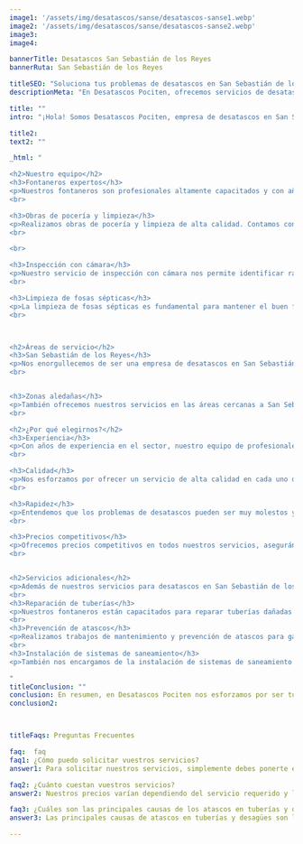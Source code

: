 ```yaml
---
image1: '/assets/img/desatascos/sanse/desatascos-sanse1.webp'
image2: '/assets/img/desatascos/sanse/desatascos-sanse2.webp'
image3:
image4:

bannerTitle: Desatascos San Sebastián de los Reyes
bannerRuta: San Sebastián de los Reyes

titleSEO: "Soluciona tus problemas de desatascos en San Sebastián de los Reyes | Desatascos Pociten"
descriptionMeta: "En Desatascos Pociten, ofrecemos servicios de desatascos en San Sebastián de los Reyes, incluyendo fontaneros, obras de pocería, inspección con cámara y limpieza de fosas sépticas. ¡Contáctanos hoy!"

title: ""
intro: "¡Hola! Somos Desatascos Pociten, empresa de desatascos en San Sebastián de los Reyes, y estamos encantados de presentarte nuestra amplia gama de servicios. Ya sea que necesites fontaneros, obras de pocería, inspección con cámara o limpieza de fosas sépticas, estamos aquí para ayudarte. A continuación, te contamos todo lo que necesitas saber sobre nuestra empresa y cómo podemos solucionar tus problemas de desatascos."

title2: 
text2: ""

_html: "

<h2>Nuestro equipo</h2>
<h3>Fontaneros expertos</h3>
<p>Nuestros fontaneros son profesionales altamente capacitados y con años de experiencia en el sector. Están siempre dispuestos a solucionar cualquier problema que puedas tener con tus tuberías, grifos o desagües.</p>
<br>

<h3>Obras de pocería y limpieza</h3>
<p>Realizamos obras de pocería y limpieza de alta calidad. Contamos con los equipos y herramientas necesarios para garantizar un trabajo impecable en cada proyecto.</p>
<br>

<br>

<h3>Inspección con cámara</h3>
<p>Nuestro servicio de inspección con cámara nos permite identificar rápidamente cualquier problema en las tuberías y desagües de tu hogar o negocio. Esto nos permite actuar con rapidez y eficacia, evitando daños mayores.</p>
<br>

<h3>Limpieza de fosas sépticas</h3>
<p>La limpieza de fosas sépticas es fundamental para mantener el buen funcionamiento de tu sistema de saneamiento. Nuestros profesionales se encargan de realizar este servicio con la máxima eficacia y cuidado, garantizando un resultado satisfactorio.</p>
<br>



<h2>Áreas de servicio</h2>
<h3>San Sebastián de los Reyes</h3>
<p>Nos enorgullecemos de ser una empresa de desatascos en San Sebastián de los Reyes. Nuestro equipo está listo para atender cualquier llamada en la zona y solucionar cualquier problema que puedas tener con tus tuberías y desagües.</p>
<br>


<h3>Zonas aledañas</h3>
<p>También ofrecemos nuestros servicios en las áreas cercanas a San Sebastián de los Reyes, para asegurarnos de que siempre estemos cerca cuando nos necesites.</p>
<br>

<h2>¿Por qué elegirnos?</h2>
<h3>Experiencia</h3>
<p>Con años de experiencia en el sector, nuestro equipo de profesionales está altamente capacitado para solucionar cualquier problema que puedas tener con tus tuberías y desagües.</p>
<br>

<h3>Calidad</h3>
<p>Nos esforzamos por ofrecer un servicio de alta calidad en cada uno de nuestros trabajos. Nuestro compromiso con la satisfacción del cliente nos lleva a garantizar un resultado impecable en cada proyecto.</p>
<br>

<h3>Rapidez</h3>
<p>Entendemos que los problemas de desatascos pueden ser muy molestos y es por eso que nos esforzamos en atender las llamadas de nuestros clientes de manera rápida y eficiente.</p>
<br>

<h3>Precios competitivos</h3>
<p>Ofrecemos precios competitivos en todos nuestros servicios, asegurándonos de que puedas solucionar tus problemas de desatascos sin que ello afecte tu bolsillo.</p>
<br>


<h2>Servicios adicionales</h2>
<p>Además de nuestros servicios para desatascos en San Sebastián de los Reyes, también ofrecemos otros servicios relacionados con la fontanería y el mantenimiento de tuberías.</p>
<br>
<h3>Reparación de tuberías</h3>
<p>Nuestros fontaneros están capacitados para reparar tuberías dañadas o rotas, asegurando así un flujo de agua adecuado y evitando futuros problemas.</p>
<br>
<h3>Prevención de atascos</h3>
<p>Realizamos trabajos de mantenimiento y prevención de atascos para garantizar que tus tuberías y desagües funcionen correctamente y evitar problemas mayores en el futuro.</p>
<br>
<h3>Instalación de sistemas de saneamiento</h3>
<p>También nos encargamos de la instalación de sistemas de saneamiento nuevos o de reemplazo, asegurando que todo funcione correctamente y cumpla con las normativas vigentes.</p>

"
titleConclusion: ""
conclusion: En resumen, en Desatascos Pociten nos esforzamos por ser tu opción de confianza para desatascos en San Sebastián de los Reyes. Nuestro equipo de profesionales altamente capacitados, nuestra experiencia en el sector y nuestro compromiso con la calidad y la satisfacción del cliente nos convierten en la solución ideal para tus problemas de desatascos. No dudes en contactarnos para obtener más información, un presupuesto sin compromiso o para contratar nuestros servicios. Estamos aquí para ayudarte en todo momento.
conclusion2: 



titleFaqs: Preguntas Frecuentes

faq:  faq
faq1: ¿Cómo puedo solicitar vuestros servicios?
answer1: Para solicitar nuestros servicios, simplemente debes ponerte en contacto con nosotros a través de nuestro teléfono o correo electrónico. Estaremos encantados de atenderte y ofrecerte una solución a tus problemas de desatascos.

faq2: ¿Cuánto cuestan vuestros servicios?
answer2: Nuestros precios varían dependiendo del servicio requerido y la complejidad del trabajo. Sin embargo, nos esforzamos por ofrecer precios competitivos en todos nuestros servicios. No dudes en ponerte en contacto con nosotros para obtener un presupuesto sin compromiso.

faq3: ¿Cuáles son las principales causas de los atascos en tuberías y desagües?
answer3: Las principales causas de atascos en tuberías y desagües son la acumulación de residuos sólidos, el mal uso de los sistemas de saneamiento y la falta de mantenimiento. Realizar un mantenimiento periódico y hacer un uso adecuado de los sistemas de saneamiento pueden prevenir la mayoría de estos problemas.

---
```

